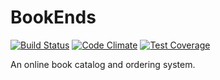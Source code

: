 # BookEnds

[![Build Status](https://travis-ci.org/hammersmith/bookends.svg?branch=master)](https://travis-ci.org/hammersmith/bookends)
[![Code Climate](https://codeclimate.com/github/hammersmith/bookends/badges/gpa.svg)](https://codeclimate.com/github/hammersmith/bookends)
[![Test Coverage](https://codeclimate.com/github/hammersmith/bookends/badges/coverage.svg)](https://codeclimate.com/github/hammersmith/bookends)

An online book catalog and ordering system.
